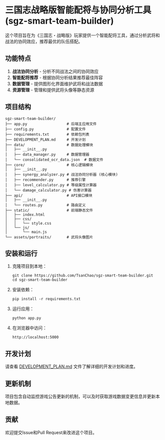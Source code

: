 # 三国志战略版智能配将与协同分析工具 (sgz-smart-team-builder)

这个项目旨在为《三国志・战略版》玩家提供一个智能配将工具，通过分析武将和战法的协同效应，推荐最优的队伍搭配。

## 功能特点

1. **战法协同分析** - 分析不同战法之间的协同效应
2. **智能配将推荐** - 根据协同分析结果推荐最佳阵容
3. **数据管理** - 提供图形化界面维护武将和战法数据
4. **资源管理** - 管理和提供武将头像等静态资源

## 项目结构

```
sgz-smart-team-builder/
├── app.py                  # 后端主应用文件
├── config.py               # 配置文件
├── requirements.txt        # 依赖包列表
├── DEVELOPMENT_PLAN.md     # 开发计划
├── data/                   # 数据处理模块
│   ├── __init__.py
│   ├── data_manager.py     # 数据管理器
│   └── consolidated_ocr_data.json  # 数据文件
├── core/                   # 核心逻辑模块
│   ├── __init__.py
│   ├── synergy_analyzer.py # 战法协同分析器 (核心模块)
│   ├── recommender.py      # 推荐引擎
│   ├── level_calculator.py # 等级属性计算器
│   └── damage_calculator.py # 伤害计算器
├── api/                    # API接口模块
│   ├── __init__.py
│   └── routes.py           # 路由定义
├── static/                 # 前端静态文件
│   ├── index.html
│   ├── css/
│   │   └── style.css
│   └── js/
│       └── main.js
└── assets/portraits/       # 武将头像图片
```

## 安装和运行

1. 克隆项目到本地：
   ```
   git clone https://github.com/TsanChao/sgz-smart-team-builder.git
   cd sgz-smart-team-builder
   ```

2. 安装依赖：
   ```
   pip install -r requirements.txt
   ```

3. 运行应用：
   ```
   python app.py
   ```

4. 在浏览器中访问：
   ```
   http://localhost:5000
   ```

## 开发计划

请查看 [DEVELOPMENT_PLAN.md](DEVELOPMENT_PLAN.md) 文件了解详细的开发计划和进度。

## 更新机制

项目包含自动监控游戏公告更新的机制，可以及时获取游戏数据变更信息并更新本地数据。

## 贡献

欢迎提交Issue和Pull Request来改进这个项目。